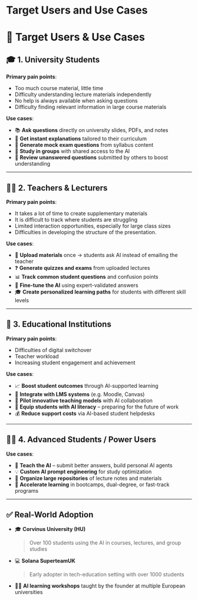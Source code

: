 # Target Users and Use Cases

# **👥 Target Users & Use Cases**

## **🎓 1. University Students**

**Primary pain points**:

- Too much course material, little time
- Difficulty understanding lecture materials independently
- No help is always available when asking questions
- Difficulty finding relevant information in large course materials

**Use cases**:

- 📚 **Ask questions** directly on university slides, PDFs, and notes
- 🧠 **Get instant explanations** tailored to their curriculum
- 📝 **Generate mock exam questions** from syllabus content
- 🤝 **Study in groups** with shared access to the AI
- 💬 **Review unanswered questions** submitted by others to boost understanding

---

## **🧑‍🏫 2. Teachers & Lecturers**

**Primary pain points**:

- It takes a lot of time to create supplementary materials
- It is difficult to track where students are struggling
- Limited interaction opportunities, especially for large class sizes
- Difficulties in developing the structure of the presentation.

**Use cases**:

- 🧾 **Upload materials** once → students ask AI instead of emailing the teacher
- ❓ **Generate quizzes and exams** from uploaded lectures
- 📊 **Track common student questions** and confusion points
- 🔄 **Fine-tune the AI** using expert-validated answers
- 🎓 **Create personalized learning paths** for students with different skill levels

---

## **🏫 3. Educational Institutions**

**Primary pain points**:

- Difficulties of digital switchover
- Teacher workload
- Increasing student engagement and achievement

**Use cases**:

- 📈 **Boost student outcomes** through AI-supported learning
- 🔌 **Integrate with LMS systems** (e.g. Moodle, Canvas)
- 🧪 **Pilot innovative teaching models** with AI collaboration
- 💼 **Equip students with AI literacy** – preparing for the future of work
- 💰 **Reduce support costs** via AI-based student helpdesks

---

## **🧑‍💻 4. Advanced Students / Power Users**

**Use cases**:

- 📖 **Teach the AI** – submit better answers, build personal AI agents
- 💡 **Custom AI prompt engineering** for study optimization
- 📂 **Organize large repositories** of lecture notes and materials
- 🚀 **Accelerate learning** in bootcamps, dual-degree, or fast-track programs

---

## **✅ Real-World Adoption**

- 🎓 **Corvinus University (HU)**

    > Over 100 students using the AI in courses, lectures, and group studies

- 💻 **Solana SuperteamUK**

    > Early adopter in tech-education setting with over 1000 students

- 👨‍🏫 **AI learning workshops** taught by the founder at multiple European universities
